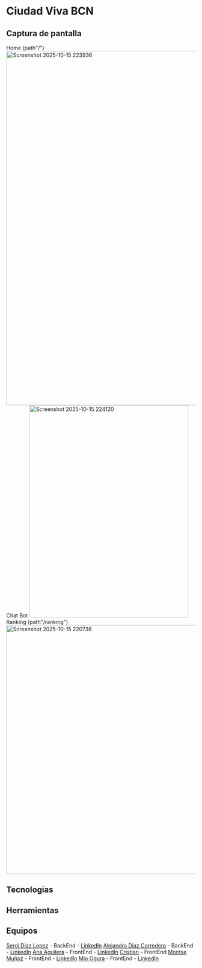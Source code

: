 # Ciudad Viva BCN

## Captura de pantalla
Home (path"/")
<img width="991" height="939" alt="Screenshot 2025-10-15 223936" src="https://github.com/user-attachments/assets/216820ce-5ac6-4299-a3e4-e1af64634824" />
Chat Bot
<img width="423" height="563" alt="Screenshot 2025-10-15 224120" src="https://github.com/user-attachments/assets/940c30fb-6e4d-41d3-80b3-07f73310bfbd" />
Ranking (path"/ranking")
<img width="1152" height="660" alt="Screenshot 2025-10-15 220736" src="https://github.com/user-attachments/assets/a6ef1eb7-5faf-422b-bd48-a23e95708b7c" />

## Tecnologias

## Herramientas

## Equipos
[Sergi Diaz Lopez](https://github.com/sergidl) - BackEnd - [LinkedIn](https://www.linkedin.com/in/sergi-diaz-lopez/)
[Alejandro Diaz Corredera](https://github.com/sixfantasy) - BackEnd - [LinkedIn](https://www.linkedin.com/in/alejandro-diaz-corredera/)
[Ana Aguilera](https://github.com/AnaAguileraMorales88) - FrontEnd - [LinkedIn](https://www.linkedin.com/in/ana-aguilera-morales-011b1a238/)
[Cristian](https://github.com/CristianMiguelBo) - FrontEnd 
[Montse Muñoz](https://github.com/Montc027) - FrontEnd - [LinkedIn](www.linkedin.com/in/montserrat-muñoz-cabrera-ba202b227)
[Mio Ogura](https://github.com/miaryl) - FrontEnd - [LinkedIn](www.linkedin.com/in/mio-ogura)



 
 
